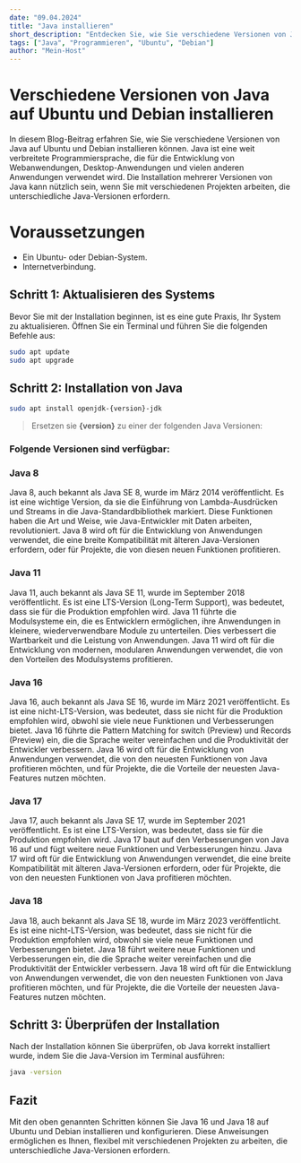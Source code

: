 ```yaml
---
date: "09.04.2024"
title: "Java installieren"
short_description: "Entdecken Sie, wie Sie verschiedene Versionen von Java auf Ubuntu und Debian installieren, um die Vorteile der neuesten Funktionen zu nutzen und gleichzeitig die Kompatibilität mit älteren Anwendungen zu gewährleisten, in diesem umfassenden Blog-Beitrag."
tags: ["Java", "Programmieren", "Ubuntu", "Debian"]
author: "Mein-Host"
---
```


# Verschiedene Versionen von Java auf Ubuntu und Debian installieren
In diesem Blog-Beitrag erfahren Sie, wie Sie verschiedene Versionen von Java auf Ubuntu und Debian installieren können. Java ist eine weit verbreitete Programmiersprache, die für die Entwicklung von Webanwendungen, Desktop-Anwendungen und vielen anderen Anwendungen verwendet wird. Die Installation mehrerer Versionen von Java kann nützlich sein, wenn Sie mit verschiedenen Projekten arbeiten, die unterschiedliche Java-Versionen erfordern.

# Voraussetzungen
- Ein Ubuntu- oder Debian-System.
- Internetverbindung.

## Schritt 1: Aktualisieren des Systems
Bevor Sie mit der Installation beginnen, ist es eine gute Praxis, Ihr System zu aktualisieren. Öffnen Sie ein Terminal und führen Sie die folgenden Befehle aus:

```sh
sudo apt update
sudo apt upgrade
```

## Schritt 2: Installation von Java

```sh
sudo apt install openjdk-{version}-jdk
```
> Ersetzen sie **{version}** zu einer der folgenden Java Versionen:

### Folgende Versionen sind verfügbar:
### Java 8
Java 8, auch bekannt als Java SE 8, wurde im März 2014 veröffentlicht. Es ist eine wichtige Version, da sie die Einführung von Lambda-Ausdrücken und Streams in die Java-Standardbibliothek markiert. Diese Funktionen haben die Art und Weise, wie Java-Entwickler mit Daten arbeiten, revolutioniert. Java 8 wird oft für die Entwicklung von Anwendungen verwendet, die eine breite Kompatibilität mit älteren Java-Versionen erfordern, oder für Projekte, die von diesen neuen Funktionen profitieren.

### Java 11
Java 11, auch bekannt als Java SE 11, wurde im September 2018 veröffentlicht. Es ist eine LTS-Version (Long-Term Support), was bedeutet, dass sie für die Produktion empfohlen wird. Java 11 führte die Modulsysteme ein, die es Entwicklern ermöglichen, ihre Anwendungen in kleinere, wiederverwendbare Module zu unterteilen. Dies verbessert die Wartbarkeit und die Leistung von Anwendungen. Java 11 wird oft für die Entwicklung von modernen, modularen Anwendungen verwendet, die von den Vorteilen des Modulsystems profitieren.

### Java 16
Java 16, auch bekannt als Java SE 16, wurde im März 2021 veröffentlicht. Es ist eine nicht-LTS-Version, was bedeutet, dass sie nicht für die Produktion empfohlen wird, obwohl sie viele neue Funktionen und Verbesserungen bietet. Java 16 führte die Pattern Matching for switch (Preview) und Records (Preview) ein, die die Sprache weiter vereinfachen und die Produktivität der Entwickler verbessern. Java 16 wird oft für die Entwicklung von Anwendungen verwendet, die von den neuesten Funktionen von Java profitieren möchten, und für Projekte, die die Vorteile der neuesten Java-Features nutzen möchten.

### Java 17
Java 17, auch bekannt als Java SE 17, wurde im September 2021 veröffentlicht. Es ist eine LTS-Version, was bedeutet, dass sie für die Produktion empfohlen wird. Java 17 baut auf den Verbesserungen von Java 16 auf und fügt weitere neue Funktionen und Verbesserungen hinzu. Java 17 wird oft für die Entwicklung von Anwendungen verwendet, die eine breite Kompatibilität mit älteren Java-Versionen erfordern, oder für Projekte, die von den neuesten Funktionen von Java profitieren möchten.

### Java 18
Java 18, auch bekannt als Java SE 18, wurde im März 2023 veröffentlicht. Es ist eine nicht-LTS-Version, was bedeutet, dass sie nicht für die Produktion empfohlen wird, obwohl sie viele neue Funktionen und Verbesserungen bietet. Java 18 führt weitere neue Funktionen und Verbesserungen ein, die die Sprache weiter vereinfachen und die Produktivität der Entwickler verbessern. Java 18 wird oft für die Entwicklung von Anwendungen verwendet, die von den neuesten Funktionen von Java profitieren möchten, und für Projekte, die die Vorteile der neuesten Java-Features nutzen möchten.

## Schritt 3: Überprüfen der Installation
Nach der Installation können Sie überprüfen, ob Java korrekt installiert wurde, indem Sie die Java-Version im Terminal ausführen:
```sh
java -version
```

## Fazit
Mit den oben genannten Schritten können Sie Java 16 und Java 18 auf Ubuntu und Debian installieren und konfigurieren. Diese Anweisungen ermöglichen es Ihnen, flexibel mit verschiedenen Projekten zu arbeiten, die unterschiedliche Java-Versionen erfordern.
